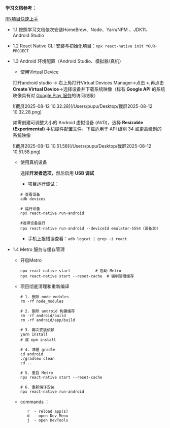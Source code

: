 **学习文档参考：**

[RN项目快速上手](https://github.com/reactnativecn/react-native-website/blob/production/archived_docs/version-0.68/_getting-started-macos-android.md)

- 1.1 按照学习文档依次安装HomeBrew、Node、Yarn/NPM 、JDK11、Android Studio

- 1.2 React Native CLI 安装与初始化项目：`npx react-native init YOUR-PROJECT`

- 1.3 Android 环境配置（Android Studio、模拟器/真机）

  - 使用Virtual Device 

  打开android studio -> 右上角打开Virtual Devices Manager->点击 **+**,再点击 **Create Virtual Device**->选择设备并下载系统映像（标有 **Google API** 的系统映像具有对 [Google Play 服务](https://developers.google.com/android/guides/overview?hl=zh-cn)的访问权限）

  ![截屏2025-08-12 10.32.28](/Users/pupu/Desktop/截屏2025-08-12 10.32.28.png)

  如需创建可调整大小的 Android 虚拟设备 (AVD)，选择 **Resizable (Experimental)** 手机硬件配置文件，下载适用于 API 级别 34 或更高级别的系统映像

  ![截屏2025-08-12 10.51.58](/Users/pupu/Desktop/截屏2025-08-12 10.51.58.png)

  - 使用真机设备

    选择**开发者选项**，然后启用 **USB 调试**

    - 项目运行调试：

    ~~~
    # 查看设备
    adb devices
    
    # 运行设备
    npx react-native run-android
    
    #选择设备运行
    npx react-native run-android --deviceId emulator-5554（设备ID）
    ~~~

    - 手机上报错误查看：`adb logcat | grep -i react`

- 1.4 Metro 服务与缓存管理

  - 开启Metro 

    ~~~
    npx react-native start           # 启动 Metro
    npx react-native start --reset-cache  # 强制清理缓存
    ~~~

  - 项目彻底清理和重新编译

    ~~~
    # 1. 删除 node_modules
    rm -rf node_modules
    
    # 2. 删除 android 构建缓存
    rm -rf android/build
    rm -rf android/app/build
    
    # 3. 再次安装依赖
    yarn install
    # 或 npm install
    
    # 4. 清理 gradle
    cd android
    ./gradlew clean
    cd ..
    
    # 5. 重启 Metro
    npx react-native start --reset-cache
    
    # 6. 重新编译安装
    npx react-native run-android
    ~~~

  - commands ：

    ~~~
       r  - reload app(s)
       d  - open Dev Menu
       j  - open DevTools
    ~~~

